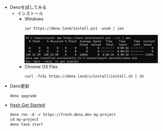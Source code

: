 *   Denoを試してみる
    -   インストール
        *   Windows
            ```
            iwr https://deno.land/install.ps1 -useb | iex
            ```
            ![インストール結果](../images/Deno_install.png)
        *   Chrome OS Flex
            ```
            curl -fsSL https://deno.land/x/install/install.sh | sh
            ```
*   Deno更新
    ```
    deno upgrade
    ```
*   [fresh Get Started](https://fresh.deno.dev/docs/getting-started)
    ```
    deno run -A -r https://fresh.deno.dev my-project
    cd my-project
    deno task start
    ```
